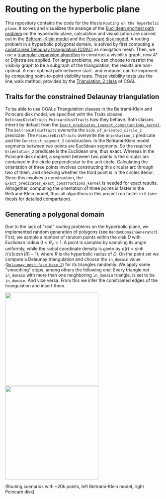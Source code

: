 # Routing on the hyperbolic plane
This repository contains the code for the thesis `Routing on the hyperbolic plane`. It solves and visualizes the analoge of the [Euclidean shortest 
path problem](https://en.wikipedia.org/wiki/Euclidean_shortest_path) on the hyperbolic plane, calculation and visualization are carried out in the 
[Beltrami-Klein model](https://en.wikipedia.org/wiki/Beltrami%E2%80%93Klein_model) and the [Poincaré disk model](https://en.wikipedia.org/wiki/Poincar%C3%A9_disk_model). A routing problem in a hyperbolic polygonal domain,
is solved by first computing a [constrained Delaunay triangulation (CGAL)](https://doc.cgal.org/latest/Triangulation_2/index.html#Section_2D_Triangulations_Constrained_Delaunay)
as navigation mesh. Then, we use a [triangular expansion algorithm](https://www.researchgate.net/figure/Triangular-expansion-algorithm-recursion-entering-triangle-through-edge-e_fig1_260873070) 
to construct a visibility graph, now A* or Dijkstra are applied. For large problems, we can choose to restrict the visibiliy graph to be
a subgraph of the triangulation, the results are non-optimal. A non-optimal path between start- and endpoint can be improved by computing point-to-point
visibility tests. These visibility tests use the line_walk method, provided by the [Trianulation_2 class](https://pages.github.com/) of CGAL.
## Traits for the constrained Delaunay triangulation
To be able to use CGALs Triangulation classes in the Beltrami-Klein and Poincaré disk model, we specified with the Traits classes `BeltramiKleinTraits` `PoincareDiskTraits` how they behave. Both classes inherit by default from the [`Exact_predicates_inexact_constructions_kernel`](https://doc.cgal.org/latest/Kernel_23/classCGAL_1_1Exact__predicates__inexact__constructions__kernel.html). The `BeltramiKleinTraits` overwrite the `Side_of_oriented_circle_2` predicate. The `PoincareDiskTraits` overwrite the `Orientation_2` predicate and the `Construct_segment_2` construction. In the Beltrami-Klein model segments between two points are Euclidean segments. So the required `Orientation_2` predicate is the Euclidean one, thus exact. Whereas in the Poincaré disk model, a segment between two points is the circular arc contained in the circle perpendicular to the unit circle. Calculating the orientation of three points involves constructing this circular arc through two of them, and checking whether the third point is in the circles iterior. Since this involves a construction, the `Exact_predicates_exact_constructions_kernel`
is needed for exact results. Alltogether, computing the orientation of three points is faster in the Beltrami-Klein model, thus all algorithms in this project run faster in it (see thesis for detailed comparision). 
## Generating a polygonal domain
Due to the lack of "real" routing problems on the hyperbolic plane, we implemented random generation of polygons (see `RandomDomainGenerator`). First, we sample a number of random points within the disk $D$ with Euclidean radius $0 < R_e < 1$. A point is sampled by sampling its angle uniformly, while the radial coordinate density is given by $\rho(r)=\sinh(r) / (\cosh(R)-1)$, where $R$ is the hyperbolic radius of $D$. On the point set we compute a Delaunay triangulation and choose the `in_domain` value ([`Delaunay_mesh_face_base_2`](https://doc.cgal.org/latest/Mesh_2/classCGAL_1_1Delaunay__mesh__face__base__2.html)) for its triangles randomly. We apply some "smoothing" steps, among others the following one: Every triangle not `in_domain` with more than one neighboring `in_domain` triangle, is set to be `in_domain`. And vice versa.
From this we infer the constrained edges of the triangulation and insert them.

<img src="https://github.com/user-attachments/assets/c74927c3-6a4e-46ee-ab8c-5ae0fb7d053e" width="300">
<img src="https://github.com/user-attachments/assets/f24cd5ae-f9bd-41f7-9df6-ac22e8955da4" width="300">

(Routing scenarios with ~20k points, left Beltrami-Klein model, right Poincaré disk)

